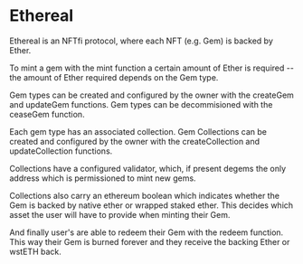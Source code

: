 # Ethereal

Ethereal is an NFTfi protocol, where each NFT (e.g. Gem) is backed by Ether.

To mint a gem with the mint function a certain amount of Ether is required -- the amount of Ether required depends on the Gem type.

Gem types can be created and configured by the owner with the createGem and updateGem functions. Gem types can be decommisioned with the ceaseGem function.

Each gem type has an associated collection. Gem Collections can be created and configured by the owner with the createCollection and updateCollection functions.

Collections have a configured validator, which, if present degems the only address which is permissioned to mint new gems.

Collections also carry an ethereum boolean which indicates whether the Gem is backed by native ether or wrapped staked ether. This decides which asset the user will have to provide when minting their Gem.

And finally user's are able to redeem their Gem with the redeem function. This way their Gem is burned forever and they receive the backing Ether or wstETH back.